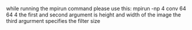 while running the mpirun command please use this:
    mpirun -np 4 conv 64 64 4
    the first and second argument is height and width of the image
    the third argurment specifies the filter size